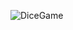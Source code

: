 ![DiceGame](https://github.com/ozgerd/30-days-of-javaScript/assets/130622398/cc0e4c9c-d407-471d-b7b6-cee6df5391d7)
